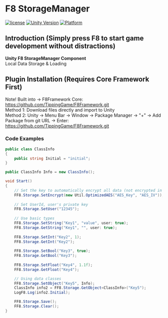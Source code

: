 # F8 StorageManager

[![license](http://img.shields.io/badge/license-MIT-green.svg)](https://opensource.org/licenses/MIT)
[![Unity Version](https://img.shields.io/badge/unity-2021|2022|2023|6000-blue)](https://unity.com)
[![Platform](https://img.shields.io/badge/platform-Win%20%7C%20Android%20%7C%20iOS%20%7C%20Mac%20%7C%20Linux%20%7C%20WebGL-orange)]()

## Introduction (Simply press F8 to start game development without distractions)
**Unity F8 StorageManager Component**  
Local Data Storage & Loading

## Plugin Installation (Requires Core Framework First)
Note! Built into → F8Framework Core: https://github.com/TippingGame/F8Framework.git  
Method 1: Download files directly and import to Unity  
Method 2: Unity → Menu Bar → Window → Package Manager → "+" → Add Package from git URL → Enter: https://github.com/TippingGame/F8Framework.git

### Code Examples
```C#
public class ClassInfo
{
    public string Initial = "initial";
}

public ClassInfo Info = new ClassInfo();

void Start()
{
    // Set the key to automatically encrypt all data (not encrypted in the editor)
    FF8.Storage.SetEncrypt(new Util.OptimizedAES("AES_Key", "AES_IV"));
    
    // Set UserId, user's private key
    FF8.Storage.SetUser("12345");
    
    // Use basic types
    FF8.Storage.SetString("Key1", "value", user: true);
    FF8.Storage.GetString("Key1", "", user: true);
    
    FF8.Storage.SetInt("Key2", 1);
    FF8.Storage.GetInt("Key2");
    
    FF8.Storage.SetBool("Key3", true);
    FF8.Storage.GetBool("Key3");
    
    FF8.Storage.SetFloat("Key4", 1.1f);
    FF8.Storage.GetFloat("Key4");

    // Using data classes
    FF8.Storage.SetObject("Key5", Info);
    ClassInfo info2 = FF8.Storage.GetObject<ClassInfo>("Key5");
    LogF8.Log(info2.Initial);

    FF8.Storage.Save();
    FF8.Storage.Clear();
}
```


